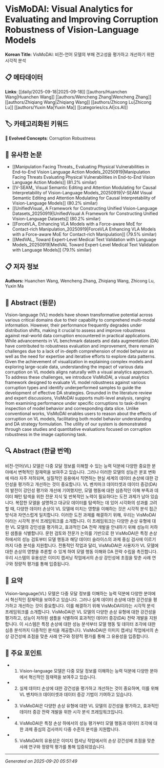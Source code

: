 # VisMoDAl: Visual Analytics for Evaluating and Improving Corruption Robustness of Vision-Language Models

**Korean Title:** VisMoDAl: 비전-언어 모델의 부패 견고성을 평가하고 개선하기 위한 시각적 분석

## 📋 메타데이터

**Links**: [[daily/2025-09-18|2025-09-18]] [[authors/Huanchen Wang|Huanchen Wang]] [[authors/Wencheng Zhang|Wencheng Zhang]] [[authors/Zhiqiang Wang|Zhiqiang Wang]] [[authors/Zhicong Lu|Zhicong Lu]] [[authors/Yuxin Ma|Yuxin Ma]] [[categories/cs.AI|cs.AI]]

## 🏷️ 카테고리화된 키워드
**🚀 Evolved Concepts**: Corruption Robustness

## 🔗 유사한 논문
- [[Manipulation Facing Threats_ Evaluating Physical Vulnerabilities in End-to-End Vision Language Action Models_20250919|Manipulation Facing Threats Evaluating Physical Vulnerabilities in End-to-End Vision Language Action Models]] (81.2% similar)
- [[V-SEAM_ Visual Semantic Editing and Attention Modulating for Causal Interpretability of Vision-Language Models_20250919|V-SEAM Visual Semantic Editing and Attention Modulating for Causal Interpretability of Vision-Language Models]] (80.2% similar)
- [[UnifiedVisual_ A Framework for Constructing Unified Vision-Language Datasets_20250919|UnifiedVisual A Framework for Constructing Unified Vision-Language Datasets]] (80.2% similar)
- [[ForceVLA_ Enhancing VLA Models with a Force-aware MoE for Contact-rich Manipulation_20250919|ForceVLA Enhancing VLA Models with a Force-aware MoE for Contact-rich Manipulation]] (79.5% similar)
- [[MedVAL_ Toward Expert-Level Medical Text Validation with Language Models_20250919|MedVAL Toward Expert-Level Medical Text Validation with Language Models]] (79.1% similar)

## 📋 저자 정보

**Authors:** Huanchen Wang, Wencheng Zhang, Zhiqiang Wang, Zhicong Lu, Yuxin Ma

## 📄 Abstract (원문)

Vision-language (VL) models have shown transformative potential across
various critical domains due to their capability to comprehend multi-modal
information. However, their performance frequently degrades under distribution
shifts, making it crucial to assess and improve robustness against real-world
data corruption encountered in practical applications. While advancements in VL
benchmark datasets and data augmentation (DA) have contributed to robustness
evaluation and improvement, there remain challenges due to a lack of in-depth
comprehension of model behavior as well as the need for expertise and iterative
efforts to explore data patterns. Given the achievement of visualization in
explaining complex models and exploring large-scale data, understanding the
impact of various data corruption on VL models aligns naturally with a visual
analytics approach. To address these challenges, we introduce VisMoDAl, a
visual analytics framework designed to evaluate VL model robustness against
various corruption types and identify underperformed samples to guide the
development of effective DA strategies. Grounded in the literature review and
expert discussions, VisMoDAl supports multi-level analysis, ranging from
examining performance under specific corruptions to task-driven inspection of
model behavior and corresponding data slice. Unlike conventional works,
VisMoDAl enables users to reason about the effects of corruption on VL models,
facilitating both model behavior understanding and DA strategy formulation. The
utility of our system is demonstrated through case studies and quantitative
evaluations focused on corruption robustness in the image captioning task.

## 🔍 Abstract (한글 번역)

비전-언어(VL) 모델은 다중 모달 정보를 이해할 수 있는 능력 덕분에 다양한 중요한 분야에서 변혁적인 잠재력을 보여주고 있습니다. 그러나 이러한 모델의 성능은 분포 변화에 따라 자주 저하되며, 실질적인 응용에서 직면하는 현실 세계의 데이터 손상에 대한 강인성을 평가하고 개선하는 것이 중요합니다. VL 벤치마크 데이터셋과 데이터 증강(DA)의 발전이 강인성 평가와 개선에 기여했지만, 모델 행동에 대한 심층적인 이해 부족과 데이터 패턴 탐색을 위한 전문 지식 및 반복적인 노력이 필요하다는 도전 과제가 남아 있습니다. 복잡한 모델을 설명하고 대규모 데이터를 탐색하는 데 있어 시각화의 성과를 고려할 때, 다양한 데이터 손상이 VL 모델에 미치는 영향을 이해하는 것은 시각적 분석 접근 방식과 자연스럽게 일치합니다. 이러한 도전 과제를 해결하기 위해, 우리는 VisMoDAl이라는 시각적 분석 프레임워크를 소개합니다. 이 프레임워크는 다양한 손상 유형에 대한 VL 모델의 강인성을 평가하고, 효과적인 DA 전략 개발을 안내하기 위해 성능이 저하된 샘플을 식별합니다. 문헌 검토와 전문가 논의를 기반으로 한 VisMoDAl은 특정 손상 하에서의 성능 검토부터 모델 행동과 해당 데이터 슬라이스의 과제 중심 검사에 이르기까지 다층 분석을 지원합니다. 전통적인 작업과 달리, VisMoDAl은 사용자가 VL 모델에 대한 손상의 영향을 추론할 수 있게 하여 모델 행동 이해와 DA 전략 수립을 촉진합니다. 우리 시스템의 유용성은 이미지 캡셔닝 작업에서의 손상 강인성에 초점을 맞춘 사례 연구와 정량적 평가를 통해 입증됩니다.

## 📝 요약

Vision-language(VL) 모델은 다중 모달 정보를 이해하는 능력 덕분에 다양한 분야에서 혁신적인 잠재력을 보여주고 있습니다. 그러나 실제 데이터 손상에 대한 강건성을 평가하고 개선하는 것이 중요합니다. 이를 해결하기 위해 VisMoDAl이라는 시각적 분석 프레임워크를 소개합니다. VisMoDAl은 VL 모델의 다양한 손상 유형에 대한 강건성을 평가하고, 성능이 저하된 샘플을 식별하여 효과적인 데이터 증강(DA) 전략 개발을 지원합니다. 이 시스템은 특정 손상에 대한 성능 분석부터 모델 행동 및 데이터 조각에 대한 심층 분석까지 다층적인 분석을 제공합니다. VisMoDAl은 이미지 캡셔닝 작업에서의 손상 강건성에 초점을 맞춘 사례 연구와 정량적 평가를 통해 그 유용성을 입증합니다.

## 🎯 주요 포인트

- 1. Vision-language 모델은 다중 모달 정보를 이해하는 능력 덕분에 다양한 분야에서 혁신적인 잠재력을 보여주고 있습니다.

- 2. 실제 데이터 손상에 대한 강건성을 평가하고 개선하는 것이 중요하며, 이를 위해 VL 벤치마크 데이터셋과 데이터 증강 기법이 기여하고 있습니다.

- 3. VisMoDAl은 다양한 손상 유형에 대한 VL 모델의 강건성을 평가하고, 효과적인 데이터 증강 전략 개발을 위한 시각 분석 프레임워크입니다.

- 4. VisMoDAl은 특정 손상 하에서의 성능 평가부터 모델 행동과 데이터 조각에 대한 과제 중심의 검사까지 다중 수준의 분석을 지원합니다.

- 5. VisMoDAl의 유용성은 이미지 캡셔닝 작업에서의 손상 강건성에 초점을 맞춘 사례 연구와 정량적 평가를 통해 입증되었습니다.

---

*Generated on 2025-09-20 05:51:49*